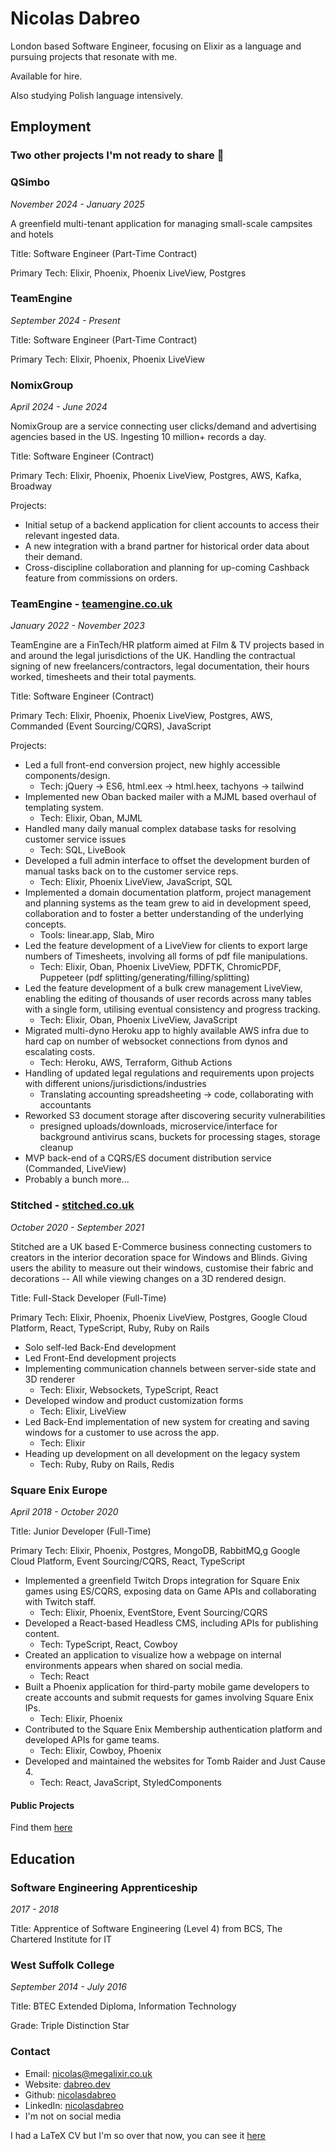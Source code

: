 # Nicolas Dabreo

London based Software Engineer, focusing on Elixir as a language and pursuing projects that resonate with me.

Available for hire.

Also studying Polish language intensively.

## Employment

### Two other projects I'm not ready to share 🤫

### QSimbo

_November 2024 - January 2025_

A greenfield multi-tenant application for managing small-scale campsites and hotels

Title: Software Engineer (Part-Time Contract)

Primary Tech: Elixir, Phoenix, Phoenix LiveView, Postgres

### TeamEngine

_September 2024 - Present_

Title: Software Engineer (Part-Time Contract)

Primary Tech: Elixir, Phoenix, Phoenix LiveView

### NomixGroup

_April 2024 - June 2024_

NomixGroup are a service connecting user clicks/demand and advertising agencies based in the US. Ingesting 10 million+ records a day.

Title: Software Engineer (Contract)

Primary Tech: Elixir, Phoenix, Phoenix LiveView, Postgres, AWS, Kafka, Broadway

Projects:

- Initial setup of a backend application for client accounts to access their relevant ingested data.
- A new integration with a brand partner for historical order data about their demand.
- Cross-discipline collaboration and planning for up-coming Cashback feature from commissions on orders.

### TeamEngine - [teamengine.co.uk](https://teamengine.co.uk)

_January 2022 - November 2023_

TeamEngine are a FinTech/HR platform aimed at Film & TV projects based in and around the legal jurisdictions of the UK. Handling the contractual signing of new freelancers/contractors, legal documentation, their hours worked, timesheets and their total payments.

Title: Software Engineer (Contract)

Primary Tech: Elixir, Phoenix, Phoenix LiveView, Postgres, AWS, Commanded (Event Sourcing/CQRS), JavaScript

Projects:

- Led a full front-end conversion project, new highly accessible components/design.
    - Tech: jQuery -> ES6, html.eex -> html.heex, tachyons -> tailwind
- Implemented new Oban backed mailer with a MJML based overhaul of templating system.
    - Tech: Elixir, Oban, MJML
- Handled many daily manual complex database tasks for resolving customer service issues
    - Tech: SQL, LiveBook
- Developed a full admin interface to offset the development burden of manual tasks back on to the customer service reps.
    - Tech: Elixir, Phoenix LiveView, JavaScript, SQL
- Implemented a domain documentation platform, project management and planning systems as the team grew to aid in development speed, collaboration and to foster a better understanding of the underlying concepts.
    - Tools: linear.app, Slab, Miro
- Led the feature development of a LiveView for clients to export large numbers of Timesheets, involving all forms of pdf file manipulations.
    - Tech: Elixir, Oban, Phoenix LiveView, PDFTK, ChromicPDF, Puppeteer (pdf splitting/generating/filling/splitting)
- Led the feature development of a bulk crew management LiveView, enabling the editing of thousands of user records across many tables with a single form, utilising eventual consistency and progress tracking.
    - Tech: Elixir, Oban, Phoenix LiveView, JavaScript
- Migrated multi-dyno Heroku app to highly available AWS infra due to hard cap on number of websocket connections from dynos and escalating costs.
    - Tech: Heroku, AWS, Terraform, Github Actions
- Handling of updated legal regulations and requirements upon projects with different unions/jurisdictions/industries 
    - Translating accounting spreadsheeting -> code, collaborating with accountants
- Reworked S3 document storage after discovering security vulnerabilities 
    - presigned uploads/downloads, microservice/interface for background antivirus scans, buckets for processing stages, storage cleanup
- MVP back-end of a CQRS/ES document distribution service (Commanded, LiveView)
- Probably a bunch more...

### Stitched - [stitched.co.uk](https://stitched.co.uk)

_October 2020 - September 2021_

Stitched are a UK based E-Commerce business connecting customers to creators in the interior decoration space for Windows and Blinds. Giving users the ability to measure out their windows, customise their fabric and decorations -- All while viewing changes on a 3D rendered design.

Title: Full-Stack Developer (Full-Time)

Primary Tech: Elixir, Phoenix, Phoenix LiveView, Postgres, Google Cloud Platform, React, TypeScript, Ruby, Ruby on Rails

- Solo self-led Back-End development
- Led Front-End development projects
- Implementing communication channels between server-side state and 3D renderer
    - Tech: Elixir, Websockets, TypeScript, React
- Developed window and product customization forms
    - Tech: Elixir, LiveView
- Led Back-End implementation of new system for creating and saving windows for a customer to use across the app.
    - Tech: Elixir
- Heading up development on all development on the legacy system
    - Tech: Ruby, Ruby on Rails, Redis

### Square Enix Europe 

_April 2018 - October 2020_

Title: Junior Developer (Full-Time)

Primary Tech: Elixir, Phoenix, Postgres, MongoDB, RabbitMQ,g Google Cloud Platform, Event Sourcing/CQRS, React, TypeScript

- Implemented a greenfield Twitch Drops integration for Square Enix games using ES/CQRS, exposing data on Game APIs and collaborating with Twitch staff.
    - Tech: Elixir, Phoenix, EventStore, Event Sourcing/CQRS
- Developed a React-based Headless CMS, including APIs for publishing content.
    - Tech: TypeScript, React, Cowboy
- Created an application to visualize how a webpage on internal environments appears when shared on social media.
    - Tech: React
- Built a Phoenix application for third-party mobile game developers to create accounts and submit requests for games involving Square Enix IPs.
    - Tech: Elixir, Phoenix
- Contributed to the Square Enix Membership authentication platform and developed APIs for game teams.
    - Tech: Elixir, Cowboy, Phoenix
- Developed and maintained the websites for Tomb Raider and Just Cause 4.
    - Tech: React, JavaScript, StyledComponents

#### Public Projects

Find them [here](https://dabreo.dev/projects)

## Education

### Software Engineering Apprenticeship

_2017 - 2018_

Title: Apprentice of Software Engineering (Level 4) from BCS, The Chartered Institute for IT

### West Suffolk College

_September 2014 - July 2016_

Title: BTEC Extended Diploma, Information Technology

Grade: Triple Distinction Star

### Contact

- Email: nicolas@megalixir.co.uk
- Website: [dabreo.dev](https://dabreo.dev)
- Github: [nicolasdabreo](http://github.com/nicolasdabreo)
- LinkedIn: [nicolasdabreo](http://linkedin.com/in/nicolasdabreo)
- I'm not on social media

I had a LaTeX CV but I'm so over that now, you can see it [here](https://github.com/nicolasdabreo/latex-cv/blob/master/main.pdf)
